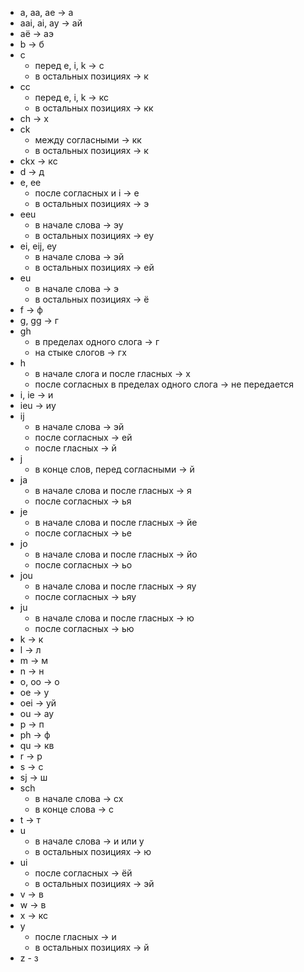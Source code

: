* a, aa, ae -> а
* aai, ai, ay -> ай
* aё -> аэ
* b -> б
* c
  * перед e, i, k -> с
  * в остальных позициях -> к
* cc
    * перед e, i, k -> кс
    * в остальных позициях -> кк
* ch -> х
* ck
  * между согласными -> кк
  * в остальных позициях -> к
* ckx -> кс
* d -> д
* e, ee
  * после согласных и i -> е
  * в остальных позициях -> э
* eeu
  * в начале слова -> эу
  * в остальных позициях -> еу
* ei, eij, ey
  * в начале слова -> эй
  * в остальных позициях -> ей
* eu
  * в начале слова -> э
  * в остальных позициях -> ё
* f -> ф
* g, gg -> г
* gh
  * в пределах одного слога -> г
  * на стыке слогов -> гх
* h
  * в начале слога и после гласных -> х
  * после согласных в пределах одного слога -> не передается
* i, ie -> и
* ieu -> иу
* ij
  * в начале слова -> эй
  * после согласных -> ей
  * после гласных -> й
* j
  * в конце слов, перед согласными -> й
* ja
  * в начале слова и после гласных -> я
  * после согласных -> ья
* je
  * в начале слова и после гласных -> йе
  * после согласных -> ье
* jo
  * в начале слова и после гласных -> йо
  * после согласных -> ьо
* jou
  * в начале слова и после гласных -> яу
  * после согласных -> ьяу
* ju
  * в начале слова и после гласных -> ю
  * после согласных -> ью
* k -> к
* l -> л
* m -> м
* n -> н
* o, oo -> о
* oe -> у
* oei ->  уй
* ou -> ау
* p -> п
* ph -> ф
* qu -> кв
* r -> р
* s -> с
* sj -> ш
* sch
  * в начале слова -> сх 
  * в конце слова -> с
* t -> т
* u
  * в начале слова -> и или у
  * в остальных позициях -> ю
* ui
  * после согласных -> ёй
  * в остальных позициях -> эй
* v -> в
* w -> в
* x -> кс
* y
  * после гласных -> и
  * в остальных позициях -> й
* z - з 